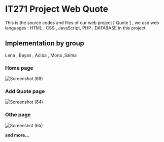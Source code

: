 # IT271 Project Web Quote
This is the source codes and files of our web project [ Quote ] ,
we use web languages : HTML , CSS , JavaScript, PHP , DATABASE in this project.
## Implementation by group
Lena , Bayan , Adiba , Mona ,Salma 
### Home page 
![Screenshot (68)](https://user-images.githubusercontent.com/73249883/221961260-5bfbcb43-e3a4-4a8d-bcda-4e0aa2988db8.png)
### Add Quote page 
![Screenshot (64)](https://user-images.githubusercontent.com/73249883/221961479-81594ce7-ff3d-4154-9859-a94fb1b6a016.png)
### Othe page 
![Screenshot (65)](https://user-images.githubusercontent.com/73249883/221962138-27145703-3885-4cd1-9e61-b83125f9b426.png)

**and more...**


